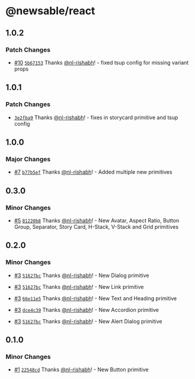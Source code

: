 # @newsable/react

## 1.0.2

### Patch Changes

- [#10](https://github.com/newslaundry/newsable-react/pull/10) [`5b67153`](https://github.com/newslaundry/newsable-react/commit/5b67153920bbf6f0d93f896a0f68b8e6145a728a) Thanks [@nl-rishabh](https://github.com/nl-rishabh)! - fixed tsup config for missing variant props

## 1.0.1

### Patch Changes

- [`3e2fba9`](https://github.com/newslaundry/newsable-react/commit/3e2fba9a6241044432614386ec1289944ff32f58) Thanks [@nl-rishabh](https://github.com/nl-rishabh)! - fixes in storycard primitive and tsup config

## 1.0.0

### Major Changes

- [#7](https://github.com/newslaundry/newsable-react/pull/7) [`b77b5ef`](https://github.com/newslaundry/newsable-react/commit/b77b5ef840dc16d16b270851032871978dc22150) Thanks [@nl-rishabh](https://github.com/nl-rishabh)! - Added multiple new primitives

## 0.3.0

### Minor Changes

- [#5](https://github.com/newslaundry/newsable-react/pull/5) [`81220b8`](https://github.com/newslaundry/newsable-react/commit/81220b8b7c6c8466e96150dc0b2528f7b75e93ac) Thanks [@nl-rishabh](https://github.com/nl-rishabh)! - New Avatar, Aspect Ratio, Button Group, Separator, Story Card, H-Stack, V-Stack and Grid primitives

## 0.2.0

### Minor Changes

- [#3](https://github.com/newslaundry/newsable-react/pull/3) [`51627bc`](https://github.com/newslaundry/newsable-react/commit/51627bc4ea0fd85aa15e9228553e71f386326294) Thanks [@nl-rishabh](https://github.com/nl-rishabh)! - New Dialog primitive

- [#3](https://github.com/newslaundry/newsable-react/pull/3) [`51627bc`](https://github.com/newslaundry/newsable-react/commit/51627bc4ea0fd85aa15e9228553e71f386326294) Thanks [@nl-rishabh](https://github.com/nl-rishabh)! - New Link primitive

- [#3](https://github.com/newslaundry/newsable-react/pull/3) [`66e11e5`](https://github.com/newslaundry/newsable-react/commit/66e11e5f54596decb0d92ffd17991c3cffa7c874) Thanks [@nl-rishabh](https://github.com/nl-rishabh)! - New Text and Heading primitive

- [#3](https://github.com/newslaundry/newsable-react/pull/3) [`dce4c39`](https://github.com/newslaundry/newsable-react/commit/dce4c39316aa0f66aebc341fa4d6ef79c57a0c27) Thanks [@nl-rishabh](https://github.com/nl-rishabh)! - New Accordion primitive

- [#3](https://github.com/newslaundry/newsable-react/pull/3) [`51627bc`](https://github.com/newslaundry/newsable-react/commit/51627bc4ea0fd85aa15e9228553e71f386326294) Thanks [@nl-rishabh](https://github.com/nl-rishabh)! - New Alert Dialog primitive

## 0.1.0

### Minor Changes

- [#1](https://github.com/newslaundry/newsable-react/pull/1) [`22548cd`](https://github.com/newslaundry/newsable-react/commit/22548cd1dc13f14dfc14c00acc00ef1438bed0ea) Thanks [@nl-rishabh](https://github.com/nl-rishabh)! - New Button primitive
